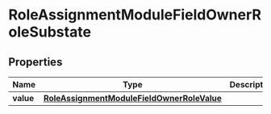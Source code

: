 

# RoleAssignmentModuleFieldOwnerRoleSubstate


## Properties

| Name | Type | Description | Notes |
|------------ | ------------- | ------------- | -------------|
|**value** | [**RoleAssignmentModuleFieldOwnerRoleValue**](RoleAssignmentModuleFieldOwnerRoleValue.md) |  |  |



